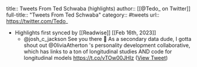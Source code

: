 title:: Tweets From Ted Schwaba (highlights)
author:: [[@Tedo_ on Twitter]]
full-title:: "Tweets From Ted Schwaba"
category:: #tweets
url:: https://twitter.com/Tedo_

- Highlights first synced by [[Readwise]] [[Feb 16th, 2023]]
	- @josh_c_jackson See you there 👀 As a secondary data dude, I gotta shout out @0liviaAtherton 's personality development collaborative, which has links to a ton of longitudinal studies AND code for longitudinal models https://t.co/vTOw00JHIz ([View Tweet](https://twitter.com/Tedo_/status/1625910436385239063))